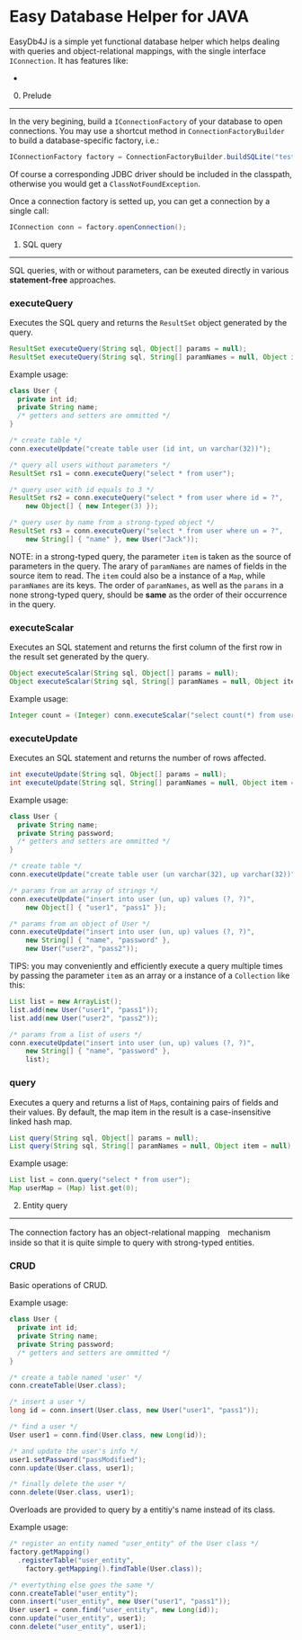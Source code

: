 Easy Database Helper for JAVA
=============================

EasyDb4J is a simple yet functional database helper which helps
dealing with queries and object-relational mappings, with the
single interface <code>IConnection</code>. It has features like:

* 

0. Prelude
----------

In the very begining, build a <code>IConnectionFactory</code>
of your database to open connections. You may use a shortcut
method in <code>ConnectionFactoryBuilder</code> to build a
database-specific factory, i.e.:

``` java
IConnectionFactory factory = ConnectionFactoryBuilder.buildSQLite("test.db", "user", "pass");
```

Of course a corresponding JDBC driver should be included in the
classpath, otherwise you would get a <code>ClassNotFoundException</code>.

Once a connection factory is setted up, you can get a connection
by a single call:

``` java
IConnection conn = factory.openConnection();
```

1. SQL query
------------

SQL queries, with or without parameters, can be exeuted directly
in various **statement-free** approaches.

### executeQuery

Executes the SQL query and returns the <code>ResultSet</code>
object generated by the query.

``` java
ResultSet executeQuery(String sql, Object[] params = null);
ResultSet executeQuery(String sql, String[] paramNames = null, Object item = null);
```

Example usage:

``` java
class User {
  private int id;
  private String name;
  /* getters and setters are ommitted */
}

/* create table */
conn.executeUpdate("create table user (id int, un varchar(32))");

/* query all users without parameters */
ResultSet rs1 = conn.executeQuery("select * from user");

/* query user with id equals to 3 */
ResultSet rs2 = conn.executeQuery("select * from user where id = ?",
    new Object[] { new Integer(3) });

/* query user by name from a strong-typed object */
ResultSet rs3 = conn.executeQuery("select * from user where un = ?",
    new String[] { "name" }, new User("Jack"));
```

NOTE: in a strong-typed query, the parameter <code>item</code> is
taken as the source of parameters in the query. The arary of
<code>paramNames</code> are names of fields in the source item to read.
The <code>item</code> could also be a instance of a <code>Map</code>,
while <code>paramNames</code> are its keys.
The order of <code>paramNames</code>, as well as the <code>params</code>
in a none strong-typed query, should be **same** as the order of
their occurrence in the query.

### executeScalar

Executes an SQL statement and returns the first column of the first
row in the result set generated by the query.

``` java
Object executeScalar(String sql, Object[] params = null);
Object executeScalar(String sql, String[] paramNames = null, Object item = null);
```

Example usage:

``` java
Integer count = (Integer) conn.executeScalar("select count(*) from user");
```

### executeUpdate

Executes an SQL statement and returns the number of rows affected.

``` java
int executeUpdate(String sql, Object[] params = null);
int executeUpdate(String sql, String[] paramNames = null, Object item = null);
```

Example usage:

``` java
class User {
  private String name;
  private String password;
  /* getters and setters are ommitted */
}

/* create table */
conn.executeUpdate("create table user (un varchar(32), up varchar(32))");

/* params from an array of strings */
conn.executeUpdate("insert into user (un, up) values (?, ?)",
    new Object[] { "user1", "pass1" });

/* params from an object of User */
conn.executeUpdate("insert into user (un, up) values (?, ?)",
    new String[] { "name", "password" },
    new User("user2", "pass2"));
```

TIPS: you may conveniently and efficiently execute a query multiple
times by passing the parameter <code>item</code> as an array or a
instance of a <code>Collection</code> like this:

``` java
List list = new ArrayList();
list.add(new User("user1", "pass1"));
list.add(new User("user2", "pass2"));

/* params from a list of users */
conn.executeUpdate("insert into user (un, up) values (?, ?)",
    new String[] { "name", "password" },
    list);
```

### query

Executes a query and returns a list of <code>Map</code>s,
containing pairs of fields and their values.
By default, the map item in the result is a case-insensitive
linked hash map.

``` java
List query(String sql, Object[] params = null);
List query(String sql, String[] paramNames = null, Object item = null);
```


Example usage:

``` java
List list = conn.query("select * from user");
Map userMap = (Map) list.get(0);
```

2. Entity query
---------------

The connection factory has an object-relational mapping　mechanism
inside so that it is quite simple to query with strong-typed
entities.

### CRUD

Basic operations of CRUD.

Example usage:

``` java
class User {
  private int id;
  private String name;
  private String password;
  /* getters and setters are ommitted */
}

/* create a table named 'user' */
conn.createTable(User.class);

/* insert a user */
long id = conn.insert(User.class, new User("user1", "pass1"));

/* find a user */
User user1 = conn.find(User.class, new Long(id));

/* and update the user's info */
user1.setPassword("passModified");
conn.update(User.class, user1);

/* finally delete the user */
conn.delete(User.class, user1);
```

Overloads are provided to query by a entitiy's name instead
of its class.

Example usage:
``` java
/* register an entity named "user_entity" of the User class */
factory.getMapping()
  .registerTable("user_entity",
    factory.getMapping().findTable(User.class));

/* evertything else goes the same */
conn.createTable("user_entity");
conn.insert("user_entity", new User("user1", "pass1"));
User user1 = conn.find("user_entity", new Long(id));
conn.update("user_entity", user1);
conn.delete("user_entity", user1);

```


